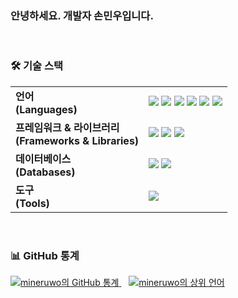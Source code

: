<h3>안녕하세요. 개발자 손민우입니다.</h3>

<br>

<h3>🛠️ 기술 스택</h3>
<table style="border: none;">
  <tr style="border: none;">
    <td style="border: none;"><strong>언어<br>(Languages)</strong></td>
    <td style="border: none;">
      <img src="https://img.shields.io/badge/c-%2300599C.svg?style=for-the-badge&logo=c&logoColor=white"/>
      <img src="https://img.shields.io/badge/c++-%2300599C.svg?style=for-the-badge&logo=c%2B%2B&logoColor=white"/>
      <img src="https://img.shields.io/badge/c%23-%23239120.svg?style=for-the-badge&logo=c-sharp&logoColor=white"/>
      <img src="https://img.shields.io/badge/java-%23ED8B00.svg?style=for-the-badge&logo=openjdk&logoColor=white"/>
      <img src="https://img.shields.io/badge/javascript-%23323330.svg?style=for-the-badge&logo=javascript&logoColor=%23F7DF1E"/>
      <img src="https://img.shields.io/badge/html5-%23E34F26.svg?style=for-the-badge&logo=html5&logoColor=white"/>
    </td>
  </tr>
  <tr style="border: none;">
    <td style="border: none;"><strong>프레임워크 & 라이브러리<br>(Frameworks & Libraries)</strong></td>
    <td style="border: none;">
      <img src="https://img.shields.io/badge/react-%2320232a.svg?style=for-the-badge&logo=react&logoColor=%2361DAFB"/>
      <img src="https://img.shields.io/badge/flutter-%2302569B.svg?style=for-the-badge&logo=flutter&logoColor=white"/>
      <img src="https://img.shields.io/badge/unity-%23000000.svg?style=for-the-badge&logo=unity&logoColor=white"/>
    </td>
  </tr>
  <tr style="border: none;">
    <td style="border: none;"><strong>데이터베이스<br>(Databases)</strong></td>
    <td style="border: none;">
      <img src="https://img.shields.io/badge/mysql-%2300f.svg?style=for-the-badge&logo=mysql&logoColor=white"/>
      <img src="https://img.shields.io/badge/postgresql-%23316192.svg?style=for-the-badge&logo=postgresql&logoColor=white"/>
    </td>
  </tr>
  <tr style="border: none;">
    <td style="border: none;"><strong>도구<br>(Tools)</strong></td>
    <td style="border: none;">
      <img src="https://img.shields.io/badge/git-%23F05033.svg?style=for-the-badge&logo=git&logoColor=white"/>
    </td>
  </tr>
</table>

<br>

<h3>📊 GitHub 통계</h3>
<a href="https://github.com/mineruwo">
  <img src="https://github-readme-stats.vercel.app/api?username=mineruwo&show_icons=true&theme=tokyonight" alt="mineruwo의 GitHub 통계" />
</a>
&nbsp;&nbsp;
<a href="https://github.com/mineruwo">
  <img src="https://github-readme-stats.vercel.app/api/top-langs/?username=mineruwo&layout=compact&theme=tokyonight" alt="mineruwo의 상위 언어" />
</a>